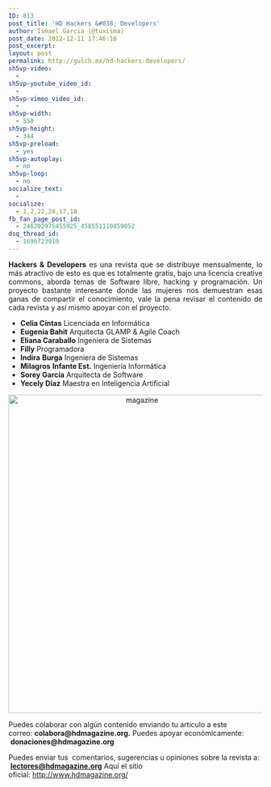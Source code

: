 ```yaml
---
ID: 813
post_title: 'HD Hackers &#038; Developers'
author: Ismael Garcia (@tuxisma)
post_date: 2012-12-11 17:46:16
post_excerpt:
layout: post
permalink: http://gulch.mx/hd-hackers-developers/
sh5vp-video:
  - 
sh5vp-youtube_video_id:
  - 
sh5vp-vimeo_video_id:
  - 
sh5vp-width:
  - 550
sh5vp-height:
  - 344
sh5vp-preload:
  - yes
sh5vp-autoplay:
  - no
sh5vp-loop:
  - no
socialize_text:
  - 
socialize:
  - 1,2,22,24,17,18
fb_fan_page_post_id:
  - 246202975455925_458551110859052
dsq_thread_id:
  - 1696723910
---
```

<p align="justify"><strong>Hackers &amp; Developers</strong> es una revista que se distribuye mensualmente, lo más atractivo de esto es que es totalmente gratis, bajo una licencia creative commons, aborda temas de Software libre, hacking y programación. Un proyecto bastante interesante donde las mujeres nos demuestran esas ganas de compartir el conocimiento, vale la pena revisar el contenido de cada revista y así mismo apoyar con el proyecto.</p>
<ul>
	<li><strong>Celia Cintas</strong> Licenciada en Informática</li>
	<li><strong>Eugenia Bahit</strong> Arquitecta GLAMP &amp; Agile Coach</li>
	<li><strong>Eliana Caraballo</strong> Ingeniera de Sistemas</li>
	<li><strong>Filly</strong> Programadora</li>
	<li><strong>Indira</strong> <strong>Burga</strong> Ingeniera de Sistemas</li>
	<li><strong>Milagros</strong> <strong>Infante Est.</strong> Ingeniería Informática</li>
	<li><strong>Sorey García</strong> Arquitecta de Software</li>
	<li><strong>Yecely Díaz</strong> Maestra en Inteligencia Artificial</li>
</ul>
<p style="text-align: center;"><img class="aligncenter" src="http://farm9.staticflickr.com/8347/8264751157_db7fc438fc_b.jpg" alt="magazine" width="514" height="630" /></p>
Puedes colaborar con algún contenido enviando tu artículo a este correo: <strong>colabora@hdmagazine.org.</strong>
Puedes apoyar económicamente:  <strong>donaciones@hdmagazine.org</strong>

Puedes enviar tus  comentarios, sugerencias u opiniones sobre la revista a:  <strong>lectores@hdmagazine.org</strong>
Aquí el sitio oficial: <a href="http://www.hdmagazine.org/" target="_blank">http://www.hdmagazine.org/</a>